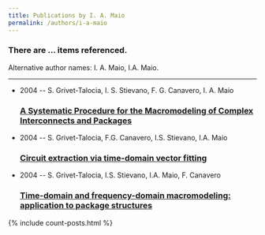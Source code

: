 ```yaml
---
title: Publications by I. A. Maio
permalink: /authors/i-a-maio
---
```


<h3 id="number-posts">There are ... items referenced.</h3>
<p id='info-authors'>Alternative author names: I. A. Maio, I.A. Maio.</p>
<hr />
<ul class="post-list">
<li><span class='post-meta'>2004 -- S. Grivet-Talocia, I. S. Stievano, F. G. Canavero, I. A. Maio</span><h3><a class='post-link' href="{{ site.baseurl }}/a-systematic-procedure-for-the-macromodeling-of-complex-interconnects-and-packages">A Systematic Procedure for the Macromodeling of Complex Interconnects and Packages</a></h3></li>
<li><span class='post-meta'>2004 -- S. Grivet-Talocia, F.G. Canavero, I.S. Stievano, I.A. Maio</span><h3><a class='post-link' href="{{ site.baseurl }}/circuit-extraction-via-time-domain-vector-fitting">Circuit extraction via time-domain vector fitting</a></h3></li>
<li><span class='post-meta'>2004 -- S. Grivet-Talocia, I.S. Stievano, I.A. Maio, F. Canavero</span><h3><a class='post-link' href="{{ site.baseurl }}/time-domain-and-frequency-domain-macromodeling-application-to-package-structures">Time-domain and frequency-domain macromodeling: application to package structures</a></h3></li>

</ul>
{% include count-posts.html %}
